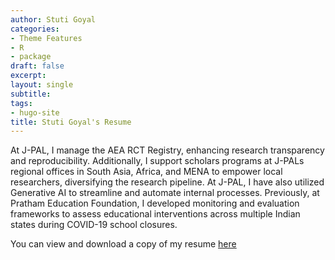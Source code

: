 ```yaml
---
author: Stuti Goyal
categories:
- Theme Features
- R
- package
draft: false
excerpt: 
layout: single
subtitle: 
tags:
- hugo-site
title: Stuti Goyal's Resume
---
```


At J-PAL, I manage the AEA RCT Registry, enhancing research transparency and reproducibility. Additionally, I support scholars programs at J-PALs regional offices in South Asia, Africa, and MENA to empower local researchers, diversifying the research pipeline. At J-PAL, I have also utilized Generative AI to streamline and automate internal processes. Previously, at Pratham Education Foundation, I developed monitoring and evaluation frameworks to assess educational interventions across multiple Indian states during COVID-19 school closures. 

You can view and download a copy of my resume [here](StutiiGoyal_Resume.pdf)


